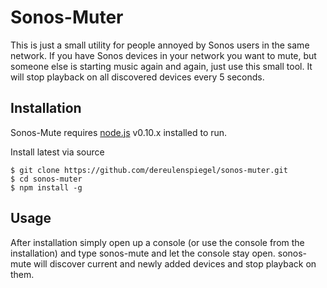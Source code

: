 Sonos-Muter
==========

This is just a small utility for people annoyed by Sonos users in the same network. If you have Sonos devices in your network you want to mute, but someone else is starting music again and again, just use this small tool. It will stop playback on all discovered devices every 5 seconds.

Installation
------------
Sonos-Mute requires [node.js](http://nodejs.org) v0.10.x installed to run.

Install latest via source
```
$ git clone https://github.com/dereulenspiegel/sonos-muter.git
$ cd sonos-muter
$ npm install -g
```

Usage
-----
After installation simply open up a console (or use the console from the installation) and type sonos-mute and let the console stay open. sonos-mute will discover current and newly added devices and stop playback on them.